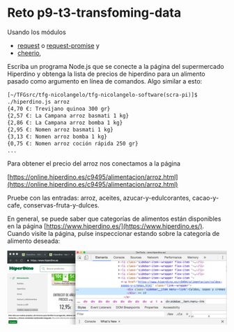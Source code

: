 # Reto p9-t3-transfoming-data

Usando los módulos

* [request](https://www.npmjs.com/package/request)  o [request-promise](https://www.npmjs.com/package/request-promise) y 
* [cheerio](https://www.npmjs.com/package/cheerio), 

Escriba un  programa Node.js que se conecte a la página 
del supermercado Hiperdino y obtenga la lista de precios
de hiperdino para un alimento pasado como argumento en línea de comandos. Algo similar a esto:

```
[~/TFGsrc/tfg-nicolangelo/tfg-nicolangelo-software(scra-pi)]$ ./hiperdino.js arroz
{4,70 €: Trevijano quinoa 300 gr}
{2,57 €: La Campana arroz basmati 1 kg}
{2,86 €: La Campana arroz bomba 1 kg}
{2,95 €: Nomen arroz basmati 1 kg}
{3,13 €: Nomen arroz bomba 1 kg}
{0,75 €: Nomen arroz coción rápida 250 gr}
...
```

Para obtener el precio del arroz nos conectamos a la página

[https://online.hiperdino.es/c9495/alimentacion/arroz.html](https://online.hiperdino.es/c9495/alimentacion/arroz.html)

Pruebe con las entradas: arroz, aceites, azucar-y-edulcorantes, cacao-y-cafe, conservas-fruta-y-dulces.

En general, se puede saber que categorías de alimentos están disponibles en la página
[https://www.hiperdino.es/](https://www.hiperdino.es/). Cuando visite la página,
pulse inspeccionar estando sobre la categoría de alimento deseada:

![Categorías de Alimentos en Hiperdino](hiperdino-alimento-categoria.png)

